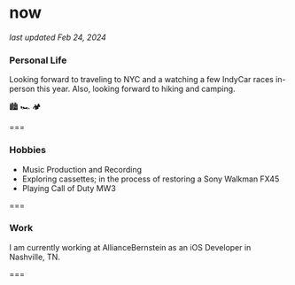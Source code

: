 # now
_last updated Feb 24, 2024_

### Personal Life
Looking forward to traveling to NYC and a watching a few IndyCar races in-person this year. Also, looking forward to hiking and camping.

🏙️ 🏎️ 🏕️

===

### Hobbies
- Music Production and Recording
- Exploring cassettes; in the process of restoring a Sony Walkman FX45
- Playing Call of Duty MW3

===

### Work
I am currently working at AllianceBernstein as an iOS Developer in Nashville, TN.

===